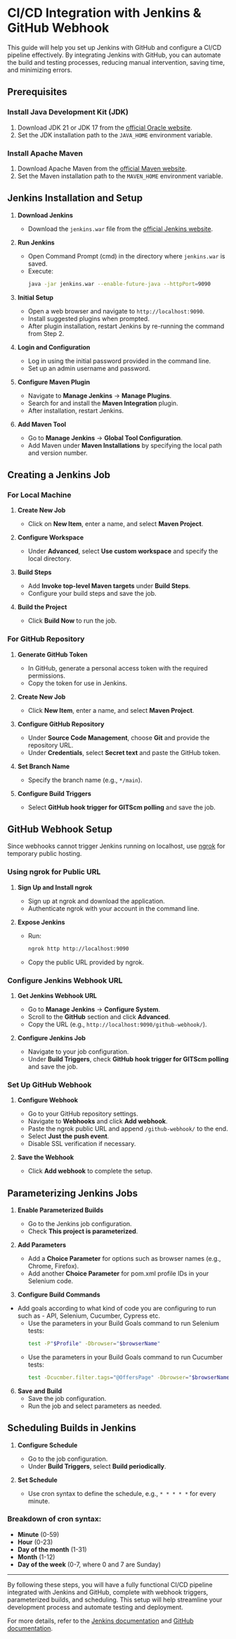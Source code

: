 # CI/CD Integration with Jenkins & GitHub Webhook

This guide will help you set up Jenkins with GitHub and configure a CI/CD pipeline effectively. By integrating Jenkins with GitHub, you can automate the build and testing processes, reducing manual intervention, saving time, and minimizing errors.

## Prerequisites

### Install Java Development Kit (JDK)
1. Download JDK 21 or JDK 17 from the [official Oracle website](https://www.oracle.com/java/technologies/javase-downloads.html).
2. Set the JDK installation path to the `JAVA_HOME` environment variable.

### Install Apache Maven
1. Download Apache Maven from the [official Maven website](https://maven.apache.org/download.cgi).
2. Set the Maven installation path to the `MAVEN_HOME` environment variable.

## Jenkins Installation and Setup

1. **Download Jenkins**
   - Download the `jenkins.war` file from the [official Jenkins website](https://www.jenkins.io/download/).

2. **Run Jenkins**
   - Open Command Prompt (cmd) in the directory where `jenkins.war` is saved.
   - Execute:
     ```sh
     java -jar jenkins.war --enable-future-java --httpPort=9090
     ```

3. **Initial Setup**
   - Open a web browser and navigate to `http://localhost:9090`.
   - Install suggested plugins when prompted.
   - After plugin installation, restart Jenkins by re-running the command from Step 2.

4. **Login and Configuration**
   - Log in using the initial password provided in the command line.
   - Set up an admin username and password.

5. **Configure Maven Plugin**
   - Navigate to **Manage Jenkins** -> **Manage Plugins**.
   - Search for and install the **Maven Integration** plugin.
   - After installation, restart Jenkins.

6. **Add Maven Tool**
   - Go to **Manage Jenkins** -> **Global Tool Configuration**.
   - Add Maven under **Maven Installations** by specifying the local path and version number.

## Creating a Jenkins Job

### For Local Machine

1. **Create New Job**
   - Click on **New Item**, enter a name, and select **Maven Project**.

2. **Configure Workspace**
   - Under **Advanced**, select **Use custom workspace** and specify the local directory.

3. **Build Steps**
   - Add **Invoke top-level Maven targets** under **Build Steps**.
   - Configure your build steps and save the job.

4. **Build the Project**
   - Click **Build Now** to run the job.

### For GitHub Repository

1. **Generate GitHub Token**
   - In GitHub, generate a personal access token with the required permissions.
   - Copy the token for use in Jenkins.

2. **Create New Job**
   - Click **New Item**, enter a name, and select **Maven Project**.

3. **Configure GitHub Repository**
   - Under **Source Code Management**, choose **Git** and provide the repository URL.
   - Under **Credentials**, select **Secret text** and paste the GitHub token.

4. **Set Branch Name**
   - Specify the branch name (e.g., `*/main`).

5. **Configure Build Triggers**
   - Select **GitHub hook trigger for GITScm polling** and save the job.

## GitHub Webhook Setup

Since webhooks cannot trigger Jenkins running on localhost, use [ngrok](https://ngrok.com/) for temporary public hosting.

### Using ngrok for Public URL

1. **Sign Up and Install ngrok**
   - Sign up at ngrok and download the application.
   - Authenticate ngrok with your account in the command line.

2. **Expose Jenkins**
   - Run:
     ```sh
     ngrok http http://localhost:9090
     ```
   - Copy the public URL provided by ngrok.

### Configure Jenkins Webhook URL

1. **Get Jenkins Webhook URL**
   - Go to **Manage Jenkins** -> **Configure System**.
   - Scroll to the **GitHub** section and click **Advanced**.
   - Copy the URL (e.g., `http://localhost:9090/github-webhook/`).

2. **Configure Jenkins Job**
   - Navigate to your job configuration.
   - Under **Build Triggers**, check **GitHub hook trigger for GITScm polling** and save the job.

### Set Up GitHub Webhook

1. **Configure Webhook**
   - Go to your GitHub repository settings.
   - Navigate to **Webhooks** and click **Add webhook**.
   - Paste the ngrok public URL and append `/github-webhook/` to the end.
   - Select **Just the push event**.
   - Disable SSL verification if necessary.

2. **Save the Webhook**
   - Click **Add webhook** to complete the setup.

## Parameterizing Jenkins Jobs

1. **Enable Parameterized Builds**
   - Go to the Jenkins job configuration.
   - Check **This project is parameterized**.

2. **Add Parameters**
   -  Add a **Choice Parameter** for options such as browser names (e.g., Chrome, Firefox).
   - Add another **Choice Parameter** for pom.xml profile IDs in your Selenium code. 

4. **Configure Build Commands**
-  Add goals according to what kind of code you are configuring to run such as - API, Selenium, Cucumber, Cypress etc.
   - Use the parameters in your Build Goals command to run Selenium tests:
     ```sh
     test -P"$Profile" -Dbrowser="$browserName"
     ```
   - Use the parameters in your Build Goals command to run Cucumber tests:
     ```sh
     test -Dcucmber.filter.tags="@OffersPage" -Dbrowser="$browserName"
     ```

6. **Save and Build**
   - Save the job configuration.
   - Run the job and select parameters as needed.

## Scheduling Builds in Jenkins

1. **Configure Schedule**
   - Go to the job configuration.
   - Under **Build Triggers**, select **Build periodically**.

2. **Set Schedule**
   - Use cron syntax to define the schedule, e.g., `* * * * *` for every minute.

### Breakdown of cron syntax:

- **Minute** (0-59)
- **Hour** (0-23)
- **Day of the month** (1-31)
- **Month** (1-12)
- **Day of the week** (0-7, where 0 and 7 are Sunday)

---

By following these steps, you will have a fully functional CI/CD pipeline integrated with Jenkins and GitHub, complete with webhook triggers, parameterized builds, and scheduling. This setup will help streamline your development process and automate testing and deployment.

For more details, refer to the [Jenkins documentation](https://www.jenkins.io/doc/) and [GitHub documentation](https://docs.github.com/en/github).
